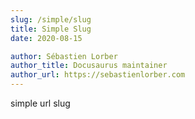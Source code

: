 ```yaml
---
slug: /simple/slug
title: Simple Slug
date: 2020-08-15

author: Sébastien Lorber
author_title: Docusaurus maintainer
author_url: https://sebastienlorber.com
---
```


simple url slug